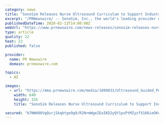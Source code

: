 ```yaml
---
category: news
title: "SonoSim Releases Nurse Ultrasound Curriculum to Support Industry Advances in Artificial Intelligence"
excerpt: "/PRNewswire/ -- SonoSim, Inc., the world's leading provider of ultrasound education and training, has officially announced the launch of a comprehensive"
publishedDateTime: 2020-02-13T14:00:00Z
webUrl: "https://www.prnewswire.com/news-releases/sonosim-releases-nurse-ultrasound-curriculum-to-support-industry-advances-in-artificial-intelligence-301004113.html"
type: article
quality: 22
heat: 22
published: false

provider:
  name: PR Newswire
  domain: prnewswire.com

topics:
  - AI

images:
  - url: "https://mma.prnewswire.com/media/1089831/Ultrasound_Guided_Peripheral_Venous_Cannulation.jpg?p=facebook"
    width: 640
    height: 335
    title: "SonoSim Releases Nurse Ultrasound Curriculum to Support Industry Advances in Artificial Intelligence"

secured: "b7NWH86VgQurjSkqbtge9g9/R2N+mWgeIEoIKD2yQY1psPtMZyzfX166ieOKo9sjLQiayDq4zyEIRQWUsARcPfsDD/QyES1vAty6zqyKpprxUHrtchRQGG7XpQUwIAaCZ8M6JuljJnD5aiptPLbC0SuyA2zZe6qBBskB9TVfZb/XHAJiMKTKdyukchA0KXD0O9CpNb4DatOKyxNebplndtUjro10Acv8FrPXA+CtWKIV9AWoX8F1SJoOnnkq+288KOvJeV2GTtvsiZzDMBi7TLO8geve+WLbzFeJ/ufG66LZsUU2nSEv1ck/v3GKKKnFYWYGOApWt+bId5dr51AeMou04L/BLIXJxWdbFuSTMw4cVmZppmdkDfz1ihv09S2/Y2WEHvFwQX014gIxdWWP4fXKN1gpag+z7q9wCuaytRJnlOzI7FZSkk+RKUOOun2WBgqkrkrkrVoQ+RrXJ10QwmyCpQHwFiJ8vpIkOQF+f+c=;Uss8FwPDoYOAisHY045xRQ=="
---
```


